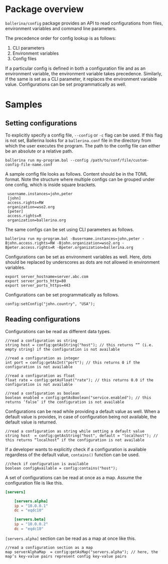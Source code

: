 # Package overview

`ballerina/config` package provides an API to read configurations from files, environment variables and command line parameters. 

The precedence order for config lookup is as follows: 
1. CLI parameters 
2. Environment variables 
3. Config files 

If a particular config is defined in both a configuration file and as an environment variable, the environment variable takes precedence. Similarly, if the same is set as a CLI parameter, it replaces the environment variable value. Configurations can be set programmatically as well. 


# Samples

## Setting configurations

To explicitly specify a config file, `--config` or `-c` flag can be used. If this flag is not set, Ballerina looks for a `ballerina.conf` file in the directory from which the user executes the program. The path to the config file can either be an absolute or a relative path.

```
ballerina run my-program.bal --config /path/to/conf/file/custom-config-file-name.conf
```

A sample config file looks as follows. Content should be in the TOML format. Note the structure where multiple configs can be grouped under one config, which is inside square brackets. 

```
 username.instances=john,peter
 [john]
 access.rights=RW
 organization=wso2.org
 [peter]
 access.rights=R
 organization=ballerina.org
```

 The same configs can be set using CLI parameters as follows.

```
ballerina run my-program.bal -Busername.instances=john,peter -Bjohn.access.rights=RW -Bjohn.organization=wso2.org -Bpeter.access.rights=R -Bpeter.organization=ballerina.org
```

Configurations can be set as environment variables as well. Here, dots should be replaced by underscores as dots are not allowed in environment variables.

```
export server_hostname=server.abc.com
export server_ports_http=80
export server_ports_https=443
```

Configurations can be set programmatically as follows.

```ballerina
config:setConfig("john.country", "USA");
```
 
## Reading configurations

Configurations can be read as different data types.

```ballerina
//read a configuration as string
string host = config:getAsString("host"); // this returns “” (i.e. empty string) if the configuration is not available

//read a configuration as integer
int port = config:getAsInt("port"); // this returns 0 if the configuration is not available

//read a configuration as float
float rate = config:getAsFloat("rate"); // this returns 0.0 if the configuration is not available

//read a configuration as boolean
boolean enabled = config:getAsBoolean("service.enabled"); // this returns ‘false’ if the configuration is not available
```
Configurations can be read while providing a default value as well. When a default value is provides, in case of configuration being not available, the default value is returned. 

```ballerina
//read a configuration as string while setting a default value
string host  = config:getAsString("host", default = "localhost"); // this returns “localhost” if the configuration is not available
```

If a developer wants to explicitly check if a configuration is available regardless of the default value, `contains()` function can be used.

```ballerina
//check if configuration is available
boolean configAvailable = config:contains("host"); 
```

A set of configurations can be read at once as a map. Assume the configuration file is like this.

```toml
[servers]

    [servers.alpha]
    ip = "10.0.0.1"
    dc = "eqdc10"

    [servers.beta]
    ip = "10.0.0.2"
    dc = "eqdc10"
```

`[servers.alpha]` section can be read as a map at once like this. 

```ballerina
//read a configuration section as a map
map serverAlphaMap  = config:getAsMap("servers.alpha"); // here, the map’s key-value pairs represent config key-value pairs
```

